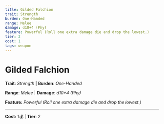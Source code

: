 ```yaml
---
title: Gilded Falchion
trait: Strength
burden: One-Handed
range: Melee
damage: d10+4 (Phy)
feature: Powerful (Roll one extra damage die and drop the lowest.)
tier: 2
cost: 1
tags: weapon
---
```

# Gilded Falchion

**Trait**: _Strength_ | **Burden**: _One-Handed_

**Range**: _Melee_ | **Damage**: _d10+4 (Phy)_

**Feature:** _Powerful (Roll one extra damage die and drop the lowest.)_

___
**Cost:** 1💰 | **Tier**: 2
